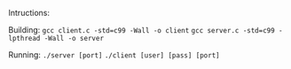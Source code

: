Intructions:

Building:
`gcc client.c -std=c99 -Wall -o client`
`gcc server.c -std=c99 -lpthread -Wall -o server`

Running:
`./server [port]`
`./client [user] [pass] [port]`